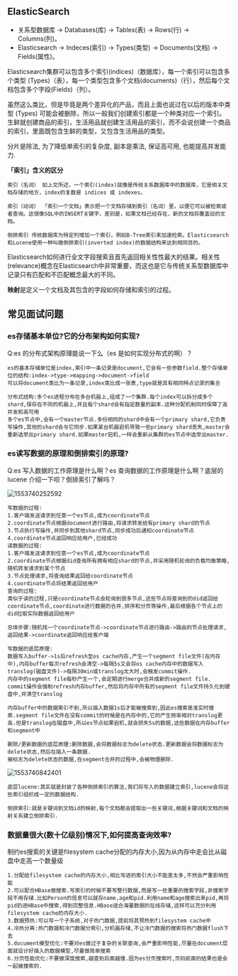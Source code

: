 ## ElasticSearch

- 关系型数据库 -> Databases(库) -> Tables(表) -> Rows(行) -> Columns(列)。
- Elasticsearch -> Indeces(索引) -> Types(类型) -> Documents(文档) -> Fields(属性)。

Elasticsearch集群可以包含多个索引(indices)（数据库），每一个索引可以包含多个类型 (Types)（表），每一个类型包含多个文档(documents)（行），然后每个文档包含多个字段(Fields)（列）。

虽然这么类比，但是毕竟是两个差异化的产品，而且上面也说过在以后的版本中类型 (Types) 可能会被删除，所以一般我们创建索引都是一个种类对应一个索引。生鲜就创建商品的索引，生活用品就创建生活用品的索引，而不会说创建一个商品的索引，里面既包含生鲜的类型，又包含生活用品的类型。

分片是除法, 为了降低单索引的复杂度, 副本是乘法, 保证高可用, 也能提高并发能力.

**「索引」含义的区分**

```
索引（名词） 如上文所述，一个索引(index)就像是传统关系数据库中的数据库，它是相关文档存储的地方，index的复数是 indices 或 indexes。

索引（动词） 「索引一个文档」表示把一个文档存储到索引（名词）里，以便它可以被检索或者查询。这很像SQL中的INSERT关键字，差别是，如果文档已经存在，新的文档将覆盖旧的文档。

倒排索引 传统数据库为特定列增加一个索引，例如B-Tree索引来加速检索。Elasticsearch和Lucene使用一种叫做倒排索引(inverted index)的数据结构来达到相同目的。
```

Elasticsearch如何进行全文字段搜索且首先返回相关性性最大的结果。相关性(relevance)概念在Elasticsearch中非常重要，而这也是它与传统关系型数据库中记录只有匹配和不匹配概念最大的不同。

**映射**是定义一个文档及其包含的字段如何存储和索引的过程。

## 常见面试问题

### es存储基本单位?它的分布架构如何实现?

Q:es 的分布式架构原理能说一下么（es 是如何实现分布式的啊）？

````
es的基本存储单位是index,索引中一条记录是document,它会有一些参数field.整个存储单位的结构:index->type->mapping->document->field
可以将document类比为一条记录,index类比成一张表,type就是具有相同特点记录的集合
````

````
分布式结构:多个es进程分布在多台机器上,组成了一个集群.每个index可以拆分成多个shard,保存在不同的机器上,并且每个shard会有指定数量的副本.这种分配机制同时保障了高并发和高可用
多个es节点中,会有一个master节点.多份相同的shard中会有一个primary shard,它负责写操作,其他的shard会与它同步.如果某台机器宕机导致一些primary shard丢失,master会重新选举出primary shard.如果master宕机,一样会重新从集群的es节点中选举出master.
````

### es读写数据的原理和倒排索引的原理?

Q:es 写入数据的工作原理是什么啊？es 查询数据的工作原理是什么啊？底层的 lucene 介绍一下呗？倒排索引了解吗？

![1553740252592](d:/resource/notePic/1553740252592.png)

````
写数据的过程:
1.客户端发送请求到任意一个es节点,成为coordinate节点
2.coordinate节点根据document进行路由,将请求转发给有primary shard的节点
3.节点执行写操作,并同步到其他shard节点,同步成功后通知coordinate节点
4.coordinate节点返回响应给用户,已经成功
读数据的过程:
1.客户端发送请求到任意一个es节点,成为coordinate节点
2.coordinate节点根据did查询所有拥有相应shard的节点,并采用随机轮询的负载均衡策略,随机转发请求到某个节点
3.节点处理请求,将查询结果返回给coordinate节点
4.coordinate节点将结果返回给用户
查询的过程:
类似于读的过程,只是coordinate节点会轮询到很多节点,这些节点将查询到的did返回给coordinate节点,coordinate进行数据的合并,排序和分页等操作,最后根据各个节点上的did拉取实际数据返回给用户

总体步骤:随机找一个coordinate节点->coordinate节点进行路由->路由的节点处理请求,返回结果->coordinate返回响应给客户端
````

````
写数据的底层原理:
数据写入buffer->1s后refresh至os cache内存,产生一个segment file文件(在内存中),内存buffer每次refresh会清空->每隔5s又会将os cache内存中的数据写入translog(磁盘文件)->每隔30min或translog太大时,会触发commit操作.
内存中的segment file每秒产生一个,会定期进行merge合并成新的segment file.
commit操作会强制refresh内存buffer,然后将内存中所有的segment file文件持久化到硬盘中,并清空translog

内存buffer中的数据索引不到,所以插入数据1s后才能被搜索到,因此es搜索是准实时搜索.segment file文件在没有commit的时候是在内存中的,它的产生频率相对translog更高.但是translog在磁盘中,所以es节点如果宕机,就会损失5s的数据,这些数据在内存buffer和segment中

删除/更新数据的底层原理:删除数据,会将数据标志为delete状态.更新数据会将数据标志为delete状态,然后在插入一条数据.
被标志为delete状态的数据,在segment合并的过程中,会被物理删除.
````

![1553740842401](d:/resource/notePic/1553740842401.png)

````
底层lucene:其实就是封装了各种倒排索引的算法,我们将写入的数据建立索引,lucene会将这些索引组织成一定的数据结构.

倒排索引:就是关键词到文档id的映射,每个文档都会提取出一些关键词,根据关键词和文档的映射关系建立倒排索引.
````

### 数据量很大(数十亿级别)情况下,如何提高查询效率?

制约es搜索的关键是filesystem cache分配的内存大小,因为从内存中走会比从磁盘中走高一个数量级

````
1.分配给filesystem cache的内存大小,相比写进的索引大小不能差太多,不然会严重影响性能
2.可以配合HBase做搜索.写索引的时候不要写整行数据,而是写一些重要的搜索字段,非搜索字段不用存储.比如Person的信息可以就存name,age和pid.利用name和age搜索出来pid,再将pid扔进HBase中搜索,得到完整信息.HBase适合海量数据的在线存储,这样可以充分利用filesystem cache的内存大小.
3.数据预热:可以写一个子系统,对于热门数据,提前将其预热到filesystem cache中
4.冷热分离:热门数据和冷门数据分索引,分机器存储,不让冷门数据的搜索将热门数据flush下去
5.document模型优化:不要对es做过于复杂的关联查询,会严重影响性能,尽量在document层面就设计好插入的数据模型,尽量做简单搜索
6.分页性能优化:不要做深度搜索,越查到后面越慢.因为es分页搜索时,页码前面的结果也是会一起被搜索的.
````


